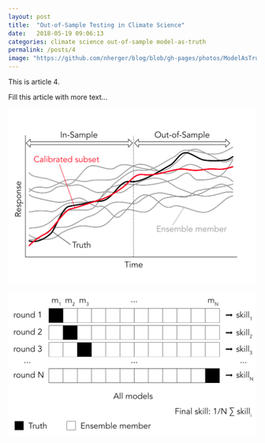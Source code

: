 ```yaml
---
layout: post
title:  "Out-of-Sample Testing in Climate Science"
date:   2018-05-19 09:06:13
categories: climate science out-of-sample model-as-truth
permalink: /posts/4
image: "https://github.com/nherger/blog/blob/gh-pages/photos/ModelAsTruth_banner.png?raw=true"
---
```


This is article 4.

<!--more-->

Fill this article with more text...


![In- and out-of-sample](https://github.com/nherger/blog/blob/gh-pages/photos/InOutSample.png?raw=true)


![Model-as-truth](https://github.com/nherger/blog/blob/gh-pages/photos/ModelAsTruth.png?raw=true)
